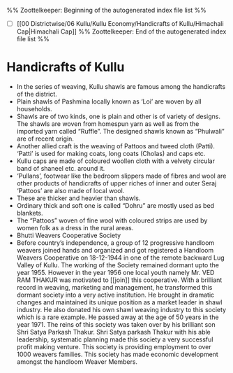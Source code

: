 %% Zoottelkeeper: Beginning of the autogenerated index file list  %%
- [ ]  [[00 Districtwise/06 Kullu/Kullu Economy/Handicrafts of Kullu/Himachali Cap|Himachali Cap]]
%% Zoottelkeeper: End of the autogenerated index file list  %%
# Handicrafts of Kullu
* In the series of weaving, Kullu shawls are famous among the handicrafts of the district.
* Plain shawls of Pashmina locally known as ‘Loi’ are woven by all households.
* Shawls are of two kinds, one is plain and other is of variety of designs. The shawls are woven from homespun yarn as well as from the imported yarn called “Ruffle”. The designed shawls known as “Phulwali” are of recent origin.
* Another allied craft is the weaving of Pattoos and tweed cloth (Patti). ‘Patti’ is used for making coats, long coats (Cholas) and caps etc.
* Kullu caps are made of coloured woollen cloth with a velvety circular band of shaneel etc. around it.
* ‘Pullans’, footwear like the bedroom slippers made of fibres and wool are other products of handicrafts of upper riches of inner and outer Seraj ‘Pattoos’ are also made of local wool.
* These are thicker and heavier than shawls.
* Ordinary thick and soft one is called “Dohru” are mostly used as bed blankets.
* The “Pattoos” woven of fine wool with coloured strips are used by women folk as a dress in the rural areas.
* Bhutti Weavers Cooperative Society
* Before country’s independence, a group of 12 progressive handloom weavers joined hands and organized and got registered a Handloom Weavers Cooperative on 18-12-1944 in one of the remote backward Lug Valley of Kullu. The working of the Society remained dormant upto the year 1955. However in the year 1956 one local youth namely Mr. VED RAM THAKUR was motivated to [[join]] this cooperative. With a brilliant record in weaving, marketing and management, he transformed this dormant society into a very active institution. He brought in dramatic changes and maintained its unique position as a market leader in shawl industry. He also donated his own shawl weaving industry to this society which is a rare example. He passed away at the age of 50 years in the year 1971. The reins of this society was taken over by his brilliant son Shri Satya Parkash Thakur. Shri Satya parkash Thakur with his able leadership, systematic planning made this society a very successful profit making venture. This society is providing employment to over 1000 weavers families. This society has made economic development amongst the handloom Weaver Members.

